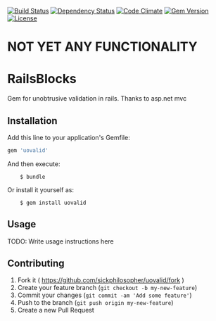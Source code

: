 [![Build Status](http://img.shields.io/travis/Sickphilosopher/uovalid.svg?style=flat-square)](https://travis-ci.org/Sickphilosopher/uovalid)
[![Dependency Status](http://img.shields.io/gemnasium/Sickphilosopher/uovalid.svg?style=flat-square)](https://gemnasium.com/Sickphilosopher/uovalid)
[![Code Climate](http://img.shields.io/codeclimate/github/Sickphilosopher/uovalid.svg?style=flat-square)](https://codeclimate.com/github/Sickphilosopher/uovalid)
[![Gem Version](http://img.shields.io/gem/v/uovalid.svg?style=flat-square)](https://rubygems.org/gems/uovalid)
[![License](http://img.shields.io/:license-mit-blue.svg?style=flat-square)](http://Sickphilosopher.mit-license.org)


# NOT YET ANY FUNCTIONALITY

# RailsBlocks

Gem for unobtrusive validation in rails.
Thanks to asp.net mvc

## Installation

Add this line to your application's Gemfile:

```ruby
gem 'uovalid'
```

And then execute:

		$ bundle

Or install it yourself as:

		$ gem install uovalid

## Usage

TODO: Write usage instructions here

## Contributing

1. Fork it ( https://github.com/sickphilosopher/uovalid/fork )
2. Create your feature branch (`git checkout -b my-new-feature`)
3. Commit your changes (`git commit -am 'Add some feature'`)
4. Push to the branch (`git push origin my-new-feature`)
5. Create a new Pull Request
